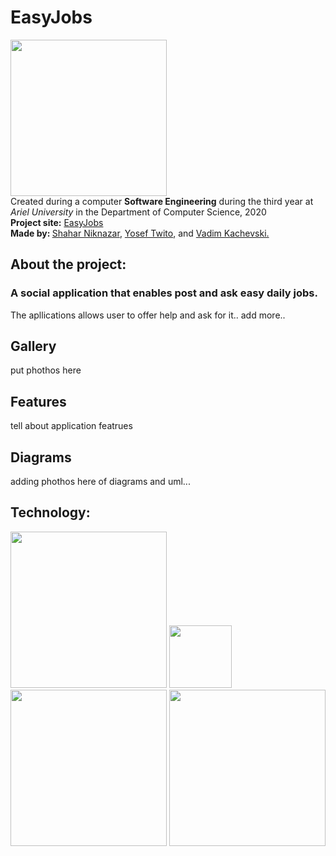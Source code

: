 # EasyJobs
<img src="https://github.com/YosefTwito/EasyJobs/blob/master/app/src/main/easyjobicon-playstore.png" width="250"> <br />
Created during a computer <strong>Software Engineering</strong> during the third year at <em>Ariel University</em> in the Department of Computer Science, 2020 <br /> 
<strong>Project site:</strong>&nbsp;<a href="https://github.com/YosefTwito/EasyJobs">EasyJobs</a><br /> <strong>Made by: </strong> <a href="https://github.com/ShaharNik">Shahar Niknazar</a>, <a href="https://github.com/YosefTwito">Yosef Twito</a>, and <a href="https://github.com/VadimKachevski">Vadim Kachevski.</a></p>
## About the project:
### A social application that enables post and ask easy daily jobs.
The apllications allows user to offer help and ask for it.. add more..
## Gallery
put phothos here
## Features
tell about application featrues
## Diagrams
adding phothos here of diagrams and uml...
## Technology:
<img src="https://github.com/YosefTwito/EasyJobs/blob/master/app/src/main/technologies/agile.png" width="250"> <img src="https://github.com/YosefTwito/EasyJobs/blob/master/app/src/main/technologies/java.png" width="100">
<img src="https://github.com/YosefTwito/EasyJobs/blob/master/app/src/main/technologies/android.png" width="250">
<img src="https://github.com/YosefTwito/EasyJobs/blob/master/app/src/main/technologies/git.png" width="250">

